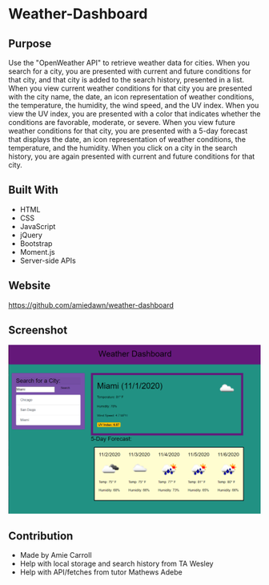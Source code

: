 # Weather-Dashboard

## Purpose
Use the "OpenWeather API" to retrieve weather data for cities. When you search for a city, you are presented with current and future conditions for that city, and that city is added to the search history, presented in a list. When you view current weather conditions for that city you are presented with the city name, the date, an icon representation of weather conditions, the temperature, the humidity, the wind speed, and the UV index. When you view the UV index, you are presented with a color that indicates whether the conditions are favorable, moderate, or severe.  When you view future weather conditions for that city, you are presented with a 5-day forecast that displays the date, an icon representation of weather conditions, the temperature, and the humidity. When you click on a city in the search history, you are again presented with current and future conditions for that city.

## Built With
* HTML
* CSS
* JavaScript
* jQuery
* Bootstrap
* Moment.js
* Server-side APIs

## Website
https://github.com/amiedawn/weather-dashboard

## Screenshot
![Screenshot](/assets/images/screenshot.png)

## Contribution
* Made by Amie Carroll
* Help with local storage and search history from TA Wesley 
* Help with API/fetches from tutor Mathews Adebe